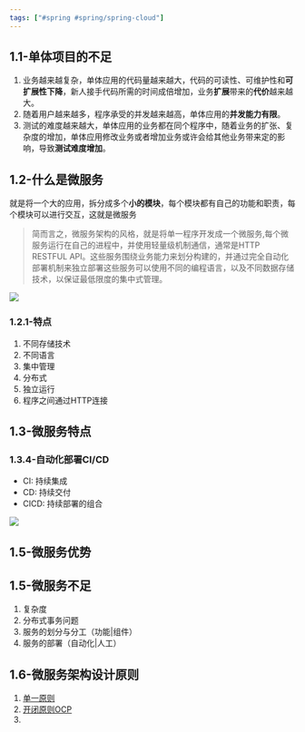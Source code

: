 ```yaml
---
tags: ["#spring #spring/spring-cloud"]
---
```


## 1.1-单体项目的不足

1. 业务越来越复杂，单体应用的代码量越来越大，代码的可读性、可维护性和**可扩展性下降**，新人接手代码所需的时间成倍增加，业务**扩展**带来的**代价**越来越大。
2. 随着用户越来越多，程序承受的并发越来越高，单体应用的**并发能力有限**。
3. 测试的难度越来越大，单体应用的业务都在同个程序中，随着业务的扩张、复杂度的增加，单体应用修改业务或者增加业务或许会给其他业务带来定的影响，导致**测试难度增加**。

## 1.2-什么是微服务

就是将一个大的应用，拆分成多个**小的模块**，每个模块都有自己的功能和职责，每个模块可以进行交互，这就是微服务

> 简而言之，微服务架构的风格，就是将单一程序开发成一个微服务,每个微服务运行在自己的进程中，并使用轻量级机制通信，通常是HTTP RESTFUL API。这些服务围绕业务能力来划分构建的，并通过完全自动化部署机制来独立部署这些服务可以使用不同的编程语言，以及不同数据存储技术，以保证最低限度的集中式管理。


![](https://pic-1257412153.cos.ap-nanjing.myqcloud.com/images/images/2022/11/17/20221117162617-112d24.png)

### 1.2.1-特点
1. 不同存储技术
2. 不同语言
3. 集中管理
4. 分布式
5. 独立运行
6. 程序之间通过HTTP连接


## 1.3-微服务特点

### 1.3.4-自动化部署CI/CD

- CI: 持续集成
- CD: 持续交付
- CICD: 持续部署的组合

![](https://pic-1257412153.cos.ap-nanjing.myqcloud.com/images/images/2022/11/17/20221117162927-05f7aa.png)


## 1.5-微服务优势

## 1.5-微服务不足

1. 复杂度
2. 分布式事务问题
3. 服务的划分与分工（功能|组件）
4. 服务的部署（自动化|人工）


## 1.6-微服务架构设计原则

1. [单一原则](../../../../design-pattern/principles/单一原则.md)
2. [开闭原则OCP](../../../../design-pattern/principles/开闭原则OCP.md)
3. 


